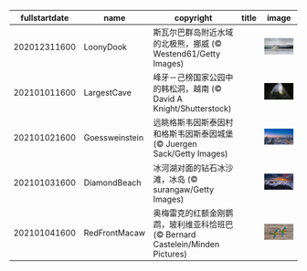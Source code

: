|fullstartdate|name|copyright|title|image|
|--|--|--|--|--|
202012311600|LoonyDook|斯瓦尔巴群岛附近水域的北极熊，挪威 (© Westend61/Getty Images)||![](/zh-CN/2021/01/202012311600LoonyDook.jpg)|
202101011600|LargestCave|峰牙－己榜国家公园中的韩松洞，越南 (© David A Knight/Shutterstock)||![](/zh-CN/2021/01/202101011600LargestCave.jpg)|
202101021600|Goessweinstein|远眺格斯韦因斯泰因村和格斯韦因斯泰因城堡 (© Juergen Sack/Getty Images)||![](/zh-CN/2021/01/202101021600Goessweinstein.jpg)|
202101031600|DiamondBeach|冰河湖对面的钻石冰沙滩，冰岛 (© surangaw/Getty Images)||![](/zh-CN/2021/01/202101031600DiamondBeach.jpg)|
202101041600|RedFrontMacaw|奥梅雷克的红额金刚鹦鹉，玻利维亚科恰班巴 (© Bernard Castelein/Minden Pictures)||![](/zh-CN/2021/01/202101041600RedFrontMacaw.jpg)|
